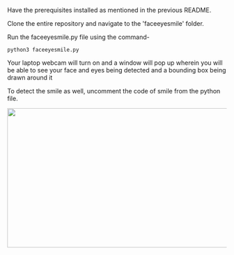 Have the prerequisites installed as mentioned in the previous README.

Clone the entire repository and navigate to the 'faceeyesmile' folder.

Run the faceeyesmile.py file using the command-

```python3 faceeyesmile.py```

Your laptop webcam will turn on and a window will pop up wherein you will be able to see your face and eyes being detected and a bounding box being drawn around it

To detect the smile as well, uncomment the code of smile from the python file.

<p align="center">
  <img width="580" height="320" src="/Face and Eye.jpg">
</p>
